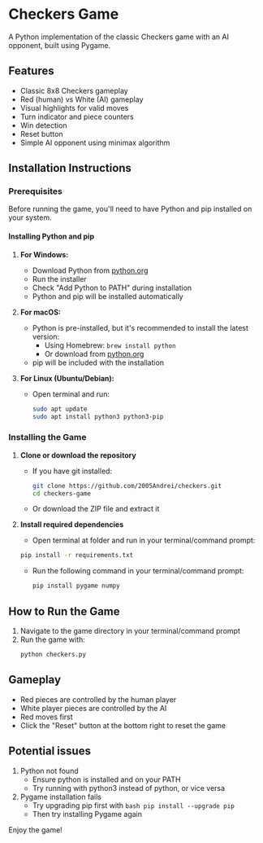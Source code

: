 # Checkers Game

A Python implementation of the classic Checkers game with an AI opponent, built using Pygame.

## Features

- Classic 8x8 Checkers gameplay
- Red (human) vs White (AI) gameplay
- Visual highlights for valid moves
- Turn indicator and piece counters
- Win detection
- Reset button
- Simple AI opponent using minimax algorithm

## Installation Instructions

### Prerequisites

Before running the game, you'll need to have Python and pip installed on your system.

#### Installing Python and pip

1. **For Windows:**
   - Download Python from [python.org](https://www.python.org/downloads/)
   - Run the installer
   - Check "Add Python to PATH" during installation
   - Python and pip will be installed automatically

2. **For macOS:**
   - Python is pre-installed, but it's recommended to install the latest version:
     - Using Homebrew: `brew install python`
     - Or download from [python.org](https://www.python.org/downloads/macos/)
   - pip will be included with the installation

3. **For Linux (Ubuntu/Debian):**
   - Open terminal and run:
     ```bash
     sudo apt update
     sudo apt install python3 python3-pip
     ```

### Installing the Game

1. **Clone or download the repository**
   - If you have git installed:
     ```bash
     git clone https://github.com/2005Andrei/checkers.git
     cd checkers-game
     ```
   - Or download the ZIP file and extract it

2. **Install required dependencies**
   - Open terminal at folder and run in your terminal/command prompt:
    ```bash
    pip install -r requirements.txt
    ```
   - Run the following command in your terminal/command prompt:
     ```bash
     pip install pygame numpy
     ```

## How to Run the Game

1. Navigate to the game directory in your terminal/command prompt
2. Run the game with:
   ```bash
   python checkers.py
   ```

## Gameplay

- Red pieces are controlled by the human player
- White player pieces are controlled by the AI
- Red moves first
- Click the "Reset" button at the bottom right to reset the game

## Potential issues

1. Python not found
    - Ensure python is installed and on your PATH
    - Try running with python3 instead of python, or vice versa
2. Pygame installation fails
    - Try upgrading pip first with ```bash pip install --upgrade pip```
    - Then try installing Pygame again


Enjoy the game!